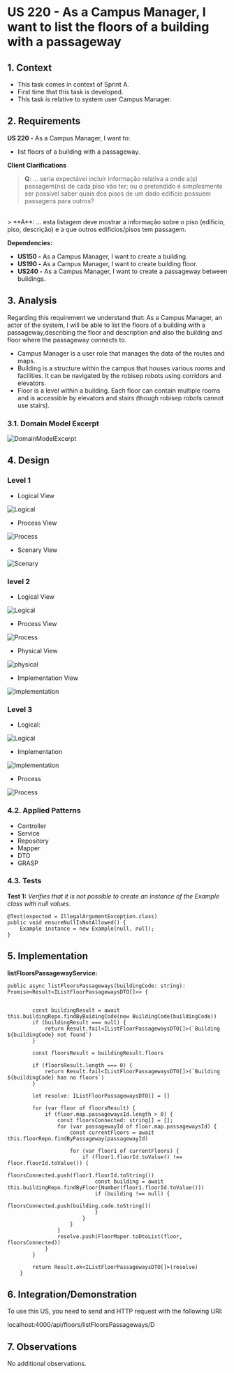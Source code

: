 # US 220 - As a Campus Manager, I want to list the floors of a building with a passageway


## 1. Context

* This task comes in context of Sprint A.
* First time that this task is developed.
* This task is relative to system user Campus Manager.

## 2. Requirements

**US 220 -** As a Campus Manager, I want to:

* list floors of a building with a passageway.

**Client Clarifications**
> **Q**: ... seria expectável incluir informação relativa a onde a(s) passagem(ns) de cada piso vão ter; ou o pretendido é simplesmente ser possível saber quais dos pisos de um dado edifício possuem passagens para outros?
<br>
> **A**: ... esta listagem deve mostrar a informação sobre o piso (edificio, piso, descrição) e a que outros edificios/pisos tem passagem.

**Dependencies:**
- **US150 -** As a Campus Manager, I want to create a building.
- **US190 -** As a Campus Manager, I want to create building floor.
- **US240 -** As a Campus Manager, I want to create a passageway between buildings.

## 3. Analysis

Regarding this requirement we understand that: As a Campus Manager, an actor of the system, I will be able to list the floors of a building with a passageway,describing the floor and description
and also the building and floor where the passageway connects to.
* Campus Manager is a user role that manages the data of the routes and maps.
* Building is a structure within the campus that houses various rooms and facilities. It can be navigated by the robisep robots using corridors and elevators.
* Floor is a level within a building. Each floor can contain multiple rooms and is accessible by elevators and stairs (though robisep robots cannot use stairs).

### 3.1. Domain Model Excerpt

![DomainModelExcerpt](./Diagrams/DomainModelExcerpt.svg)

## 4. Design
### Level 1

* Logical View

![Logical](./Diagrams/Level1/LogicalViewLevel1.svg)

* Process View

![Process](./Diagrams/Level1/SystemSequenceDiagram.svg)

* Scenary View

![Scenary](./Diagrams/Level1/ScenaryViewLevel1.svg)

### level 2

* Logical View

![Logical](./Diagrams/Level2/LogicalViewLevel2.svg)

* Process View

![Process](./Diagrams/Level2/SequenceDiagramLevel2.svg)

* Physical View

![physical](./Diagrams/Level2/PhysicalViewLevel2.svg)

* Implementation View

![Implementation](./Diagrams/Level2/ImplementationViewLevel2.svg)

### Level 3

* Logical:

![Logical](./Diagrams/Level3/logicalViewMasterDataBuilding.svg)

* Implementation

![Implementation](./Diagrams/Level3/ImplementaionViewLevel3.svg)

* Process

![Process](./Diagrams/Level3/SequenceDiagramLevel3.svg)

### 4.2. Applied Patterns
* Controller
* Service
* Repository
* Mapper
* DTO
* GRASP

### 4.3. Tests

**Test 1:** *Verifies that it is not possible to create an instance of the Example class with null values.*

```
@Test(expected = IllegalArgumentException.class)
public void ensureNullIsNotAllowed() {
	Example instance = new Example(null, null);
}
````

## 5. Implementation

**listFloorsPassagewayService:**

```
public async listFloorsPassageways(buildingCode: string): Promise<Result<IListFloorPassagewaysDTO[]>> {


        const buildingResult = await this.buildingRepo.findByBuidingCode(new BuildingCode(buildingCode))
        if (buildingResult === null) {
            return Result.fail<IListFloorPassagewaysDTO[]>(`Building ${buildingCode} not found`)
        }

        const floorsResult = buildingResult.floors

        if (floorsResult.length === 0) {
            return Result.fail<IListFloorPassagewaysDTO[]>(`Building ${buildingCode} has no floors`)
        }

        let resolve: IListFloorPassagewaysDTO[] = []

        for (var floor of floorsResult) {
            if (floor.map.passagewaysId.length > 0) {
                const floorsConnected: string[] = [];
                for (var passagewayId of floor.map.passagewaysId) {
                    const currentFloors = await this.floorRepo.findByPassageway(passagewayId)

                    for (var floor1 of currentFloors) {
                        if (floor1.floorId.toValue() !== floor.floorId.toValue()) {
                            floorsConnected.push(floor1.floorId.toString())
                            const building = await this.buildingRepo.findByFloor(Number(floor1.floorId.toValue()))
                            if (building !== null) {
                                floorsConnected.push(building.code.toString())
                            }
                        }
                    }
                }
                resolve.push(FloorMaper.toDtoList(floor, floorsConnected))
            }
        }

        return Result.ok<IListFloorPassagewaysDTO[]>(resolve)
    }
````

## 6. Integration/Demonstration

To use this US, you need to send and HTTP request with the following URI:

localhost:4000/api/floors/listFloorsPassageways/D

## 7. Observations

No additional observations.